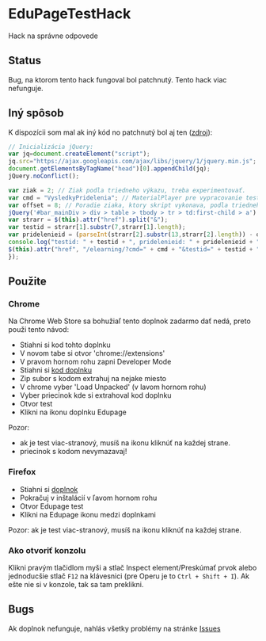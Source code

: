 # EduPageTestHack
Hack na správne odpovede

## Status
Bug, na ktorom tento hack fungoval bol patchnutý. Tento hack viac nefunguje.

## Iný spôsob
K dispozícii som mal ak iný kód no patchnutý bol aj ten ([zdroj](https://pastebin.com/XjypNaSr)):
```javascript
// Inicializácia jQuery:
var jq=document.createElement("script");
jq.src="https://ajax.googleapis.com/ajax/libs/jquery/1/jquery.min.js";
document.getElementsByTagName("head")[0].appendChild(jq);
jQuery.noConflict();

var ziak = 2; // Ziak podla triedneho výkazu, treba experimentovať. 
var cmd = "VysledkyPridelenia"; // MaterialPlayer pre vypracovanie testu ako ziak.
var offset = 8; // Poradie ziaka, ktory skript vykonava, podla triedneho vykazu, aspon myslim. Treba experimentovat.
jQuery('#bar_mainDiv > div > table > tbody > tr > td:first-child > a').each(function() {
var strarr = $(this).attr("href").split("&");
var testid = strarr[1].substr(7,strarr[1].length);
var pridelenieid = (parseInt(strarr[2].substr(13,strarr[2].length)) - offset + ziak);
console.log("testid: " + testid + ", pridelenieid: " + pridelenieid + ", ziak: " + ziak);
$(this).attr("href", "/elearning/?cmd=" + cmd + "&testid=" + testid + "&pridelenieid=" + pridelenieid);
});
```

## Použite
### Chrome
Na Chrome Web Store sa bohužiaľ tento doplnok zadarmo dať nedá, preto použi tento návod: 
- Stiahni si kod tohto doplnku
- V novom tabe si otvor 'chrome://extensions'
- V pravom hornom rohu zapni Developer Mode
- Stiahni si [kod doplnku](https://github.com/ivanhrabcak/EduPageTestAnswers/archive/main.zip)
- Zip subor s kodom extrahuj na nejake miesto
- V chrome vyber 'Load Unpacked' (v lavom hornom rohu)
- Vyber priecinok kde si extrahoval kod doplnku
- Otvor test
- Klikni na ikonu doplnku Edupage


Pozor: 
- ak je test viac-stranový, musíš na ikonu kliknúť na každej strane.
- priecinok s kodom nevymazavaj! 

### Firefox
- Stiahni si [doplnok](https://addons.mozilla.org/sk/firefox/addon/edupagetesthack/)
- Pokračuj v inštalácií v ľavom hornom rohu
- Otvor Edupage test
- Klikni na Edupage ikonu medzi doplnkami

Pozor: ak je test viac-stranový, musíš na ikonu kliknúť na každej strane.

### Ako otvoriť konzolu
Klikni pravým tlačidlom myši a stlač Inspect element/Preskúmať prvok alebo jednoducšie stlač `F12` na klávesnici (pre Operu je to `Ctrl + Shift + I`). Ak ešte nie si v konzole, tak sa tam preklikni.

## Bugs
Ak doplnok nefunguje, nahlás všetky problémy na stránke [Issues](https://github.com/ivanhrabcak/EduPageTestHack/issues)
